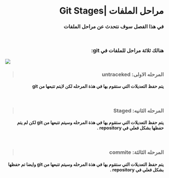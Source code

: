 # <div dir=rtl> مراحل الملفات |Git Stages</div>
### <div dir=rtl > في هذا الفصل سوف  نتحدث عن مراحل الملفات </div>

<br>

###   <div dir=rtl> هنالك ثلاثة مراحل للملفات في git: </div>

![](https://encrypted-tbn0.gstatic.com/images?q=tbn:ANd9GcS9GG2GDuT4Q9BoSa3wyIgDvwjVb0Pz2J1YpQ&usqp=CAU)

> ### <div dir =rtl > المرحله الاولى: untraceked </div>
#### <div dir =rtl> يتم حفظ التعديلات التي ستقوم بها في هذة المرحله لكن لايتم تتبعها من git </div>
<br>

> ### <div dir =rtl > المرحله الثانيه: Staged </div>
#### <div dir =rtl> يتم حفظ التعديلات التي ستقوم بها في هذة المرحله وسيتم تتبعها من git  لكن لم يتم حفظها بشكل فعلي في repository .</div>
<br>

> ### <div dir =rtl > المرحله الثالثة: commite </div>
#### <div dir =rtl> يتم حفظ التعديلات التي ستقوم بها في هذة المرحله وسيتم تتبعها من git  وايضا تم حفظها بشكل فعلي في repository .</div>
